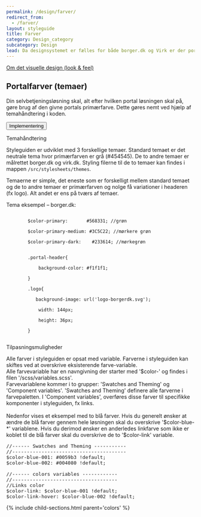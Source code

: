 ```yaml
---
permalink: /design/farver/
redirect_from:
  - /farver/
layout: styleguide
title: Farver
category: Design_category
subcategory: Design
lead: Da designsystemet er fælles for både borger.dk og Virk er der portalspecifikke farver og samtidig en generel palette, der anvendes uanset, hvilken portal din selvbetjeningsløsning skal på. 
---
```


<p><a href="/dkfds-docs/design/visueltdesign/">Om det visuelle design (look & feel)</a></p>

<h2>Portalfarver (temaer)</h2>
<p>Din selvbetjeningsløsning skal, alt efter hvilken portal løsningen skal på, gøre brug af den givne portals primærfarve. Dette gøres nemt ved hjælp af temahåndtering i koden.</p>

<div class="accordion-bordered mb-6">
  <button class="button-unstyled accordion-button"
    aria-expanded="false" aria-controls="theme">
    Implementering
  </button>
  <div id="theme" class="accordion-content">
    <p class="h5">Temahåndtering</p>
    <p>Styleguiden er udviklet med 3 forskellige temaer. Standard temaet er det neutrale tema hvor primærfarven er grå (#454545). De to andre temaer er målrettet borger.dk og virk.dk. Styling filerne til de to temaer kan findes i mappen <code>/src/stylesheets/themes</code>.</p>
    <p>Temaerne er simple, det eneste som er forskelligt mellem standard temaet og de to andre temaer er primærfarven og nolge få variationer i headeren (fx logo). Alt andet er ens på tværs af temaer.</p>
    <p class="mb-2">Tema eksempel – borger.dk:</p>
    <div class="code-highlight">
      <code>
        $color-primary: &nbsp;&nbsp;&nbsp;&nbsp;&nbsp;&nbsp;#568331; //grøn<br />
        $color-primary-medium: #3C5C22; //mørkere grøn<br />
        $color-primary-dark:&nbsp;&nbsp;&nbsp; #233614; //mørkegrøn<br /><br />
        .portal-header{<br />
        &nbsp;&nbsp;  background-color: #f1f1f1;	<br />
        }<br />
        .logo{<br />
        &nbsp;&nbsp; background-image: url('logo-borgerdk.svg');<br />
        &nbsp;&nbsp;  width: 144px;<br />
        &nbsp;&nbsp;  height: 36px;<br />
        }
      </code>
    </div>
    <p class="h5">Tilpasningsmuligheder</p>
    <p>Alle farver i styleguiden er opsat med variable. Farverne i styleguiden kan skiftes ved at overskrive eksisterende farve-variable. <br />
    Alle farvevariable har en navngivning der starter med '$color-' og findes i filen '/scss/variables.scss'.<br />
    Farvevariablene kommer i to grupper: 'Swatches and Theming' og 'Component variables'. 'Swatches and Theming' definere alle farverne i farvepaletten. I 'Component variables', overføres disse farver til specifikke komponenter i styleguiden, fx links. <br />
    <br />
    Nedenfor vises et eksempel med to blå farver. Hvis du generelt ønsker at ændre de blå farver gennem hele løsningen skal du overskrive '$color-blue-*' variablene. Hvis du derimod ønsker en anderledes linkfarve som ikke er koblet til de blå farver skal du overskrive de to '$color-link' variable.</p>
    <div class="code-highlight">
    <p style='font-family: Consolas, Monaco, "Andale Mono", monospace; font-size:13px;'>
      //------ Swatches and Theming ----------- <br />
      //--------------------------------------- <br />
      $color-blue-001:              #0059b3 !default;<br />
      $color-blue-002:              #004080 !default;<br />
      <br />
      //------ colors variables ------------ <br />
      //------------------------------------ <br />
      //Links color
      <br />
      $color-link:                  $color-blue-001 !default;<br />
      $color-link-hover:            $color-blue-002 !default;</p>
      </div>
  </div>
</div>



{% include child-sections.html parent='colors' %}
